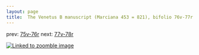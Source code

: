 ```yaml
---
layout: page
title:  The Venetus B manuscript (Marciana 453 = 821), bifolio 76v-77r
---
```


prev: [75v-76r](../75v-76r/) next: [77v-78r](../77v-78r/)



[![Linked to zoomble image](http://www.homermultitext.org/iipsrv?IIIF=/project/homer/pyramidal/deepzoom/hmt/vbbifolio/v1/vb_76v_77r.tif/full/2000,/0/default.jpg)](http://www.homermultitext.org/ict2/?urn=urn:cite2:hmt:vbbifolio.v1:vb_76v_77r)

